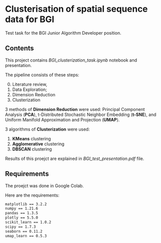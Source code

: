 # Clusterisation of spatial sequence data for BGI

Test task for the BGI Junior Algorithm Developer position. 

## Contents
This project contains *BGI_clusterization_task.ipynb* notebook and presentation. 

The pipeline consists of these steps: 

0) Literature review, 
1) Data Exploration; 
2) Dimension Reduction
3) Clusterization

3 methods of __Dimension Reduction__ were used: Principal Component Analysis (__PCA__), t-Distributed Stochastic Neighbor Embedding (__t-SNE__), and Uniform Manifold Approximation and Projection (__UMAP__). 

3 algorithms of __Clusterization__ were used:
1) __KMeans__ clustering
2) __Agglomerative__ clustering
3) __DBSCAN__ clustering

Results of this proejct are explained in *BGI_test_presentation.pdf* file. 

## Requirements
The proejct was done in Google Colab. 

Here are the requirements:

```bash
matplotlib == 3.2.2
numpy == 1.21.6
pandas == 1.3.5
plotly == 5.5.0
scikit_learn == 1.0.2
scipy == 1.7.3
seaborn == 0.11.2
umap_learn == 0.5.3
```
